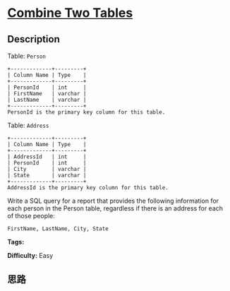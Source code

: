 # [Combine Two Tables][title]

## Description

Table: `Person`
            +-------------+---------+    | Column Name | Type    |    +-------------+---------+    | PersonId    | int     |    | FirstName   | varchar |    | LastName    | varchar |    +-------------+---------+    PersonId is the primary key column for this table.    

Table: `Address`
            +-------------+---------+    | Column Name | Type    |    +-------------+---------+    | AddressId   | int     |    | PersonId    | int     |    | City        | varchar |    | State       | varchar |    +-------------+---------+    AddressId is the primary key column for this table.    



Write a SQL query for a report that provides the following information for
each person in the Person table, regardless if there is an address for each of
those people:
            FirstName, LastName, City, State    


**Tags:** 

**Difficulty:** Easy

## 思路

[title]: https://leetcode.com/problems/combine-two-tables

